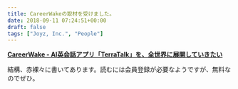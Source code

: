 ```yaml
---
title: CareerWakeの取材を受けました。
date: 2018-09-11 07:24:51+00:00
draft: false
tags: ["Joyz, Inc.", "People"]
---
```


**[CareerWake - AI英会話アプリ「TerraTalk」を、全世界に展開していきたい](https://www.careerwake.jp/interview/vol-7)**

結構、赤裸々に書いてあります。読むには会員登録が必要なようですが、無料なのでぜひ。
